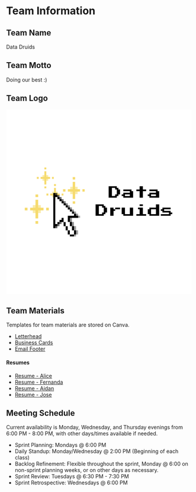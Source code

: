 # Team Information

## Team Name
Data Druids

## Team Motto
Doing our best :\)

## Team Logo
![](team-materials/dd-logo.png)

## Team Materials
Templates for team materials are stored on Canva.
- [Letterhead](team-materials/dd-letterhead.pdf.png)
- [Business Cards](team-materials/dd-cards.pdf)
- [Email Footer](team-materials/dd-footer.pdf)

#### Resumes
- [Resume - Alice](team-materials/resumes/resume-alice.pdf)
- [Resume - Fernanda](team-materials/resumes/resume-fernanda.pdf)
- [Resume - Aidan](team-materials/resumes/resume-aidan.pdf)
- [Resume - Jose](team-materials/resumes/resume-jose.pdf)

## Meeting Schedule
Current availability is Monday, Wednesday, and Thursday evenings from 6:00 PM - 8:00 PM, with other days/times available if needed.

- Sprint Planning: Mondays @ 6:00 PM
- Daily Standup: Monday/Wednesday @ 2:00 PM (Beginning of each class)
- Backlog Refinement: Flexible throughout the sprint, Monday @ 6:00 on non-sprint planning weeks, or on other days as necessary.
- Sprint Review: Tuesdays @ 6:30 PM - 7:30 PM
- Sprint Retrospective: Wednesdays @ 6:00 PM